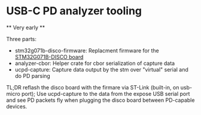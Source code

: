 # USB-C PD analyzer tooling

** Very early **

Three parts:

* stm32g071b-disco-firmware: Replacment firmware for
  the [STM32G071B-DISCO board](https://www.st.com/en/evaluation-tools/stm32g071b-disco.html)
* analyzer-cbor: Helper crate for cbor serialization of capture data
* ucpd-capture: Capture data output by the stm over "virtual" serial and do PD parsing

TL;DR reflash the disco board with the firmare via ST-Link (built-in, on
usb-micro port); Use ucpd-capture to the data from the expose USB serial port
and see PD packets fly when plugging the disco board between PD-capable
devices.
